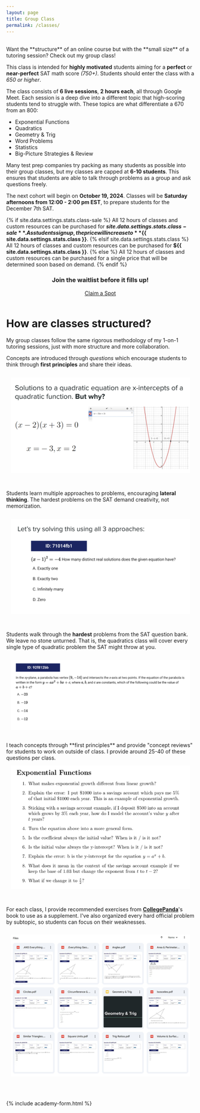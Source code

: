 ```yaml
---
layout: page
title: Group Class
permalink: /classes/
---
```


<style>
    .panel-override {
        padding: 12px;
        max-width: 600px;
    } 
</style>

<br>
Want the **structure** of an online course but with the **small size** of a tutoring session? Check out my group class!

This class is intended for **highly motivated** students aiming for a **perfect** or **near-perfect** SAT math score *(750+)*. Students should enter the class with a _650 or higher_.

The class consists of **6 live sessions**, **2 hours each**, all through Google Meet. Each session is a deep dive into a different topic that high-scoring students tend to struggle with. These topics are what differentiate a 670 from an 800:
- Exponential Functions
- Quadratics
- Geometry & Trig
- Word Problems
- Statistics
- Big-Picture Strategies & Review

Many test prep companies try packing as many students as possible into their group classes, but my classes are capped at **6-10 students**. This ensures that students are able to talk through problems as a group and ask questions freely.

The next cohort will begin on **October 19, 2024**. Classes will be **Saturday afternoons from 12:00 - 2:00 pm EST**, to prepare students for the December 7th SAT.

{% if site.data.settings.stats.class-sale %}
All 12 hours of classes and custom resources can be purchased for **${{ site.data.settings.stats.class-sale }}**. As students sign up, the price will increase to **${{ site.data.settings.stats.class }}**.
{% elsif site.data.settings.stats.class %}
All 12 hours of classes and custom resources can be purchased for **${{ site.data.settings.stats.class }}**.
{% else %}
All 12 hours of classes and custom resources can be purchased for a single price that will be determined soon based on demand.
{% endif %}

<div align="center">
    <h3>Join the waitlist before it fills up!</h3>
    <a href="/classes/#academy-form" class="button button--large section-button" align="center">Claim a Spot</a>
</div>

<br>
<h1>How are classes structured?</h1>
My group classes follow the same rigorous methodology of my 1-on-1 tutoring sessions, just with more structure and more collaboration.

Concepts are introduced through _questions_ which encourage students to think through **first principles** and share their ideas.
<div class="panel--content panel-override" style="max-width: 500px">
    <img src="/images/academy1.jpg" alt="test">
</div>
<br>

Students learn multiple approaches to problems, encouraging **lateral thinking**. The hardest problems on the SAT demand creativity, not memorization.
<div class="panel--content panel-override">
    <img src="/images/academy3.jpg" alt="test">
</div>
<br>

Students walk through the **hardest** problems from the SAT question bank. We leave no stone unturned. That is, the quadratics class will cover every single type of quadratic problem the SAT might throw at you.
<div class="panel--content panel-override">
    <img src="/images/academy4.jpg" alt="test">
</div>
<br>

<div id="concept-review">
</div>
I teach concepts through **first principles** and provide "concept reviews" for students to work on outside of class. I provide around 25-40 of these questions per class.
<div class="panel--content panel-override">
    <img src="/images/concept-review.png" alt="concept-review">
</div>
<br>

For each class, I provide recommended exercises from **<a href="https://thecollegepanda.app/" target="_blank">CollegePanda</a>**'s book to use as a supplement. I've also organized every hard official problem by subtopic, so students can focus on their weaknesses.
<div class="panel--content panel-override">
    <img src="/images/academy5.jpg" alt="problem-sets">
</div>

<br><br>
{% include academy-form.html %}



